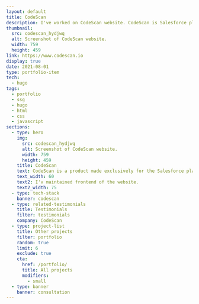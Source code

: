 ```yaml
---
layout: default
title: CodeScan
description: I've worked on CodeScan website. CodeScan is Salesforce platform product whose code analysis solution provides total visibility into Salesforce code health.
thumbnail:
  src: codescan_hydjwq
  alt: Screenshot of CodeScan website.
  width: 759
  height: 459
link: https://www.codescan.io
display: true
date: 2021-08-01
type: portfolio-item
tech:
  - hugo
tags:
  - portfolio
  - ssg
  - hugo
  - html
  - css
  - javascript
sections:
  - type: hero
    img:
      src: codescan_hydjwq
      alt: Screenshot of CodeScan website.
      width: 759
      height: 459
    title: CodeScan
    text: CodeScan is a product made exclusively for the Salesforce platform. CodeScan’s code analysis solutions helps provide total visibility into Salesforce code health.
    text_width: 60
    text2: I'v maintained frontend of the website.
    text2_width: 75
  - type: tech-stack
    banner: codescan
  - type: related-testimonials
    title: Testimonials
    filter: testimonials
    company: CodeScan
  - type: project-list
    title: Other projects
    filter: portfolio
    random: true
    limit: 6
    exclude: true
    cta:
      href: /portfolio/
      title: All projects
      modifiers:
        - small
  - type: banner
    banner: consultation
---
```

